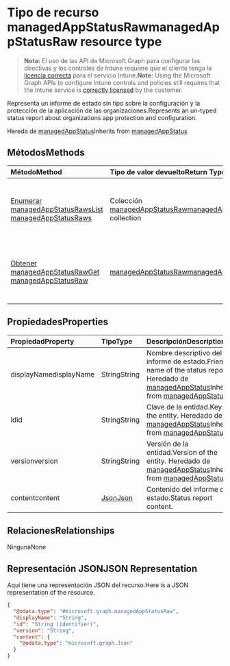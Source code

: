 # <a name="managedappstatusraw-resource-type"></a><span data-ttu-id="1ed4b-101">Tipo de recurso managedAppStatusRaw</span><span class="sxs-lookup"><span data-stu-id="1ed4b-101">managedAppStatusRaw resource type</span></span>

> <span data-ttu-id="1ed4b-102">**Nota:** El uso de las API de Microsoft Graph para configurar las directivas y los controles de Intune requiere que el cliente tenga la [licencia correcta](https://go.microsoft.com/fwlink/?linkid=839381) para el servicio Intune.</span><span class="sxs-lookup"><span data-stu-id="1ed4b-102">**Note:** Using the Microsoft Graph APIs to configure Intune controls and policies still requires that the Intune service is [correctly licensed](https://go.microsoft.com/fwlink/?linkid=839381) by the customer.</span></span>

<span data-ttu-id="1ed4b-103">Representa un informe de estado sin tipo sobre la configuración y la protección de la aplicación de las organizaciones.</span><span class="sxs-lookup"><span data-stu-id="1ed4b-103">Represents an un-typed status report about organizations app protection and configuration.</span></span>

<span data-ttu-id="1ed4b-104">Hereda de [managedAppStatus](../resources/intune_mam_managedappstatus.md)</span><span class="sxs-lookup"><span data-stu-id="1ed4b-104">Inherits from [managedAppStatus](../resources/intune_mam_managedappstatus.md)</span></span>

## <a name="methods"></a><span data-ttu-id="1ed4b-105">Métodos</span><span class="sxs-lookup"><span data-stu-id="1ed4b-105">Methods</span></span>
|<span data-ttu-id="1ed4b-106">Método</span><span class="sxs-lookup"><span data-stu-id="1ed4b-106">Method</span></span>|<span data-ttu-id="1ed4b-107">Tipo de valor devuelto</span><span class="sxs-lookup"><span data-stu-id="1ed4b-107">Return Type</span></span>|<span data-ttu-id="1ed4b-108">Descripción</span><span class="sxs-lookup"><span data-stu-id="1ed4b-108">Description</span></span>|
|:---|:---|:---|
|[<span data-ttu-id="1ed4b-109">Enumerar managedAppStatusRaws</span><span class="sxs-lookup"><span data-stu-id="1ed4b-109">List managedAppStatusRaws</span></span>](../api/intune_mam_managedappstatusraw_list.md)|<span data-ttu-id="1ed4b-110">Colección [managedAppStatusRaw](../resources/intune_mam_managedappstatusraw.md)</span><span class="sxs-lookup"><span data-stu-id="1ed4b-110">[managedAppStatusRaw](../resources/intune_mam_managedappstatusraw.md) collection</span></span>|<span data-ttu-id="1ed4b-111">Enumere las propiedades y las relaciones de los objetos [managedAppStatusRaw](../resources/intune_mam_managedappstatusraw.md).</span><span class="sxs-lookup"><span data-stu-id="1ed4b-111">List properties and relationships of the [managedAppStatusRaw](../resources/intune_mam_managedappstatusraw.md) objects.</span></span>|
|[<span data-ttu-id="1ed4b-112">Obtener managedAppStatusRaw</span><span class="sxs-lookup"><span data-stu-id="1ed4b-112">Get managedAppStatusRaw</span></span>](../api/intune_mam_managedappstatusraw_get.md)|[<span data-ttu-id="1ed4b-113">managedAppStatusRaw</span><span class="sxs-lookup"><span data-stu-id="1ed4b-113">managedAppStatusRaw</span></span>](../resources/intune_mam_managedappstatusraw.md)|<span data-ttu-id="1ed4b-114">Lea las propiedades y las relaciones del objeto [managedAppStatusRaw](../resources/intune_mam_managedappstatusraw.md).</span><span class="sxs-lookup"><span data-stu-id="1ed4b-114">Read properties and relationships of the [managedAppStatusRaw](../resources/intune_mam_managedappstatusraw.md) object.</span></span>|

## <a name="properties"></a><span data-ttu-id="1ed4b-115">Propiedades</span><span class="sxs-lookup"><span data-stu-id="1ed4b-115">Properties</span></span>
|<span data-ttu-id="1ed4b-116">Propiedad</span><span class="sxs-lookup"><span data-stu-id="1ed4b-116">Property</span></span>|<span data-ttu-id="1ed4b-117">Tipo</span><span class="sxs-lookup"><span data-stu-id="1ed4b-117">Type</span></span>|<span data-ttu-id="1ed4b-118">Descripción</span><span class="sxs-lookup"><span data-stu-id="1ed4b-118">Description</span></span>|
|:---|:---|:---|
|<span data-ttu-id="1ed4b-119">displayName</span><span class="sxs-lookup"><span data-stu-id="1ed4b-119">displayName</span></span>|<span data-ttu-id="1ed4b-120">String</span><span class="sxs-lookup"><span data-stu-id="1ed4b-120">String</span></span>|<span data-ttu-id="1ed4b-121">Nombre descriptivo del informe de estado.</span><span class="sxs-lookup"><span data-stu-id="1ed4b-121">Friendly name of the status report.</span></span> <span data-ttu-id="1ed4b-122">Heredado de [managedAppStatus](../resources/intune_mam_managedappstatus.md)</span><span class="sxs-lookup"><span data-stu-id="1ed4b-122">Inherited from [managedAppStatus](../resources/intune_mam_managedappstatus.md)</span></span>|
|<span data-ttu-id="1ed4b-123">id</span><span class="sxs-lookup"><span data-stu-id="1ed4b-123">id</span></span>|<span data-ttu-id="1ed4b-124">String</span><span class="sxs-lookup"><span data-stu-id="1ed4b-124">String</span></span>|<span data-ttu-id="1ed4b-125">Clave de la entidad.</span><span class="sxs-lookup"><span data-stu-id="1ed4b-125">Key of the entity.</span></span> <span data-ttu-id="1ed4b-126">Heredado de [managedAppStatus](../resources/intune_mam_managedappstatus.md)</span><span class="sxs-lookup"><span data-stu-id="1ed4b-126">Inherited from [managedAppStatus](../resources/intune_mam_managedappstatus.md)</span></span>|
|<span data-ttu-id="1ed4b-127">version</span><span class="sxs-lookup"><span data-stu-id="1ed4b-127">version</span></span>|<span data-ttu-id="1ed4b-128">String</span><span class="sxs-lookup"><span data-stu-id="1ed4b-128">String</span></span>|<span data-ttu-id="1ed4b-129">Versión de la entidad.</span><span class="sxs-lookup"><span data-stu-id="1ed4b-129">Version of the entity.</span></span> <span data-ttu-id="1ed4b-130">Heredado de [managedAppStatus](../resources/intune_mam_managedappstatus.md)</span><span class="sxs-lookup"><span data-stu-id="1ed4b-130">Inherited from [managedAppStatus](../resources/intune_mam_managedappstatus.md)</span></span>|
|<span data-ttu-id="1ed4b-131">content</span><span class="sxs-lookup"><span data-stu-id="1ed4b-131">content</span></span>|[<span data-ttu-id="1ed4b-132">Json</span><span class="sxs-lookup"><span data-stu-id="1ed4b-132">Json</span></span>](../resources/intune_mam_json.md)|<span data-ttu-id="1ed4b-133">Contenido del informe de estado.</span><span class="sxs-lookup"><span data-stu-id="1ed4b-133">Status report content.</span></span>|

## <a name="relationships"></a><span data-ttu-id="1ed4b-134">Relaciones</span><span class="sxs-lookup"><span data-stu-id="1ed4b-134">Relationships</span></span>
<span data-ttu-id="1ed4b-135">Ninguna</span><span class="sxs-lookup"><span data-stu-id="1ed4b-135">None</span></span>
## <a name="json-representation"></a><span data-ttu-id="1ed4b-136">Representación JSON</span><span class="sxs-lookup"><span data-stu-id="1ed4b-136">JSON Representation</span></span>
<span data-ttu-id="1ed4b-137">Aquí tiene una representación JSON del recurso.</span><span class="sxs-lookup"><span data-stu-id="1ed4b-137">Here is a JSON representation of the resource.</span></span>
<!-- {
  "blockType": "resource",
  "keyProperty": "id",
  "@odata.type": "microsoft.graph.managedAppStatusRaw"
}
-->
``` json
{
  "@odata.type": "#microsoft.graph.managedAppStatusRaw",
  "displayName": "String",
  "id": "String (identifier)",
  "version": "String",
  "content": {
    "@odata.type": "microsoft.graph.Json"
  }
}
```



